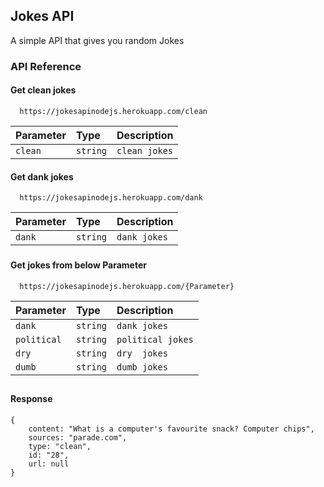 
## Jokes API

 A simple API that gives you random Jokes 

<p>   </p>


### API Reference

#### Get clean jokes

```
  https://jokesapinodejs.herokuapp.com/clean
```

| Parameter | Type     | Description                |
| :-------- | :------- | :------------------------- |
| `clean` | `string` | `clean jokes`| 

#### Get dank jokes

```
  https://jokesapinodejs.herokuapp.com/dank
```

| Parameter | Type     | Description                       |
| :-------- | :------- | :-------------------------------- |
| `dank`      | `string` | `dank jokes` |


###

#### Get jokes from below Parameter 

```
  https://jokesapinodejs.herokuapp.com/{Parameter}
```

| Parameter | Type     | Description                       |
| :-------- | :------- | :-------------------------------- |
| `dank`      | `string` | `dank jokes` |
| `political`      | `string` | `political jokes` |
| `dry `      | `string` | `dry  jokes` |
| `dumb`      | `string` | `dumb jokes` |




##
#### Response
```
{
    content: "What is a computer's favourite snack? Computer chips",
    sources: "parade.com",
    type: "clean",
    id: "28",
    url: null
}
```
